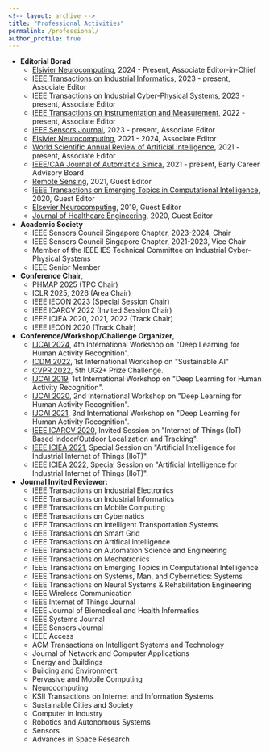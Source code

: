 ```yaml
---
<!-- layout: archive -->
title: "Professional Activities"
permalink: /professional/
author_profile: true
---
```

* **Editorial Borad**
  * [Elsivier Neurocomputing](https://www.journals.elsevier.com/neurocomputing), 2024 - Present, Associate Editor-in-Chief
  * [IEEE Transactions on Industrial Informatics](https://ieeexplore.ieee.org/xpl/RecentIssue.jsp?punumber=9424), 2023 - present, Associate Editor
  * [IEEE Transactions on Industrial Cyber-Physical Systems](https://www.ieee-ies.org/pubs/transactions-on-industrial-cyberphysical-systems), 2023 - present, Associate Editor
  * [IEEE Transactions on Instrumentation and Measurement](https://ieeexplore.ieee.org/xpl/RecentIssue.jsp?punumber=19), 2022 - present, Associate Editor
  * [IEEE Sensors Journal](https://ieeexplore.ieee.org/xpl/RecentIssue.jsp?punumber=7361), 2023 - present, Associate Editor
  * [Elsivier Neurocomputing](https://www.journals.elsevier.com/neurocomputing), 2021 - 2024, Associate Editor
  * [World Scientific Annual Review of Artificial Intelligence](https://www.worldscientific.com/worldscinet/wsarai), 2021 - present, Associate Editor
  * [IEEE/CAA Journal of Automatica Sinica](https://www.ieee-jas.net/), 2021 - present, Early Career Advisory Board
  * [Remote Sensing](https://www.mdpi.com/journal/remotesensing/special_issues/NeuralNetwork_rs), 2021, Guest Editor
  * [IEEE Transactions on Emerging Topics in Computational Intelligence](https://cis.ieee.org/images/files/Publications/TETCI/SI18_CFP_IoT_HAR.pdf), 2020, Guest Editor
  * [Elsevier Neurocomputing](https://www.journals.elsevier.com/neurocomputing), 2019, Guest Editor
  * [Journal of Healthcare Engineering](https://www.hindawi.com/journals/jhe/), 2020, Guest Editor
* **Academic Society**
  * IEEE Sensors Council Singapore Chapter, 2023-2024, Chair 
  * IEEE Sensors Council Singapore Chapter, 2021-2023, Vice Chair 
  * Member of the IEEE IES Technical Committee on Industrial Cyber-Physical Systems
  * IEEE Senior Member
* **Conference Chair**,
  * PHMAP 2025 (TPC Chair)
  * ICLR 2025, 2026 (Area Chair)
  * IEEE IECON 2023 (Special Session Chair)
  * IEEE ICARCV 2022 (Invited Session Chair)
  * IEEE ICIEA 2020, 2021, 2022 (Track Chair)
  * IEEE IECON 2020 (Track Chair)
* **Conference/Workshop/Challenge Organizer**, 
  * [IJCAI 2024](https://ijcai24.org/), 4th International Workshop on "Deep Learning for Human Activity Recognition".
  * [ICDM 2022](https://sustainai.github.io/icdm2022_workshop/), 1st International Workshop on "Sustainable AI"
  * [CVPR 2022](https://cvpr2022.thecvf.com/), 5th UG2+ Prize Challenge.
  * [IJCAI 2019](https://ijcai19.org/), 1st International Workshop on "Deep Learning for Human Activity Recognition".
  * [IJCAI 2020](https://ijcai20.org/), 2nd International Workshop on "Deep Learning for Human Activity Recognition".
  * [IJCAI 2021](https://ijcai21.org/), 3nd International Workshop on "Deep Learning for Human Activity Recognition".
  * [IEEE ICARCV 2020](https://www.icarcv.sg/), Invited Session on "Internet of Things (IoT) Based Indoor/Outdoor Localization and Tracking".
  * [IEEE ICIEA 2021](http://www.ieeeiciea.org/2021/), Special Session on "Artificial Intelligence for Industrial Internet of Things (IIoT)".
  * [IEEE ICIEA 2022](http://www.ieeeiciea.org/2022/), Special Session on "Artificial Intelligence for Industrial Internet of Things (IIoT)".
* **Journal Invited Reviewer:**
  * IEEE Transactions on Industrial Electronics
  * IEEE Transactions on Industrial Informatics
  * IEEE Transactions on Mobile Computing
  * IEEE Transactions on Cybernatics
  * IEEE Transactions on Intelligent Transportation Systems
  * IEEE Transactions on Smart Grid
  * IEEE Transactions on Artifical Intelligence
  * IEEE Transactions on Automation Science and Engineering
  * IEEE Transactions on Mechatronics
  * IEEE Transactions on Emerging Topics in Computational Intelligence
  * IEEE Transactions on Systems, Man, and Cybernetics: Systems
  * IEEE Transactions on Neural Systems & Rehabilitation Engineering 
  * IEEE Wireless Communication
  * IEEE Internet of Things Journal
  * IEEE Journal of Biomedical and Health Informatics
  * IEEE Systems Journal
  * IEEE Sensors Journal
  * IEEE Access
  * ACM Transactions on Intelligent Systems and Technology
  * Journal of Network and Computer Applications
  * Energy and Buildings
  * Building and Environment
  * Pervasive and Mobile Computing
  * Neurocomputing
  * KSII Transactions on Internet and Information Systems
  * Sustainable Cities and Society
  * Computer in Industry
  * Robotics and Autonomous Systems
  * Sensors
  * Advances in Space Research
 
